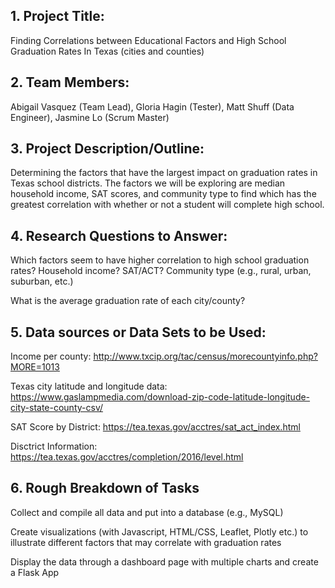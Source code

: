 ## 1. Project Title: 
Finding Correlations between Educational Factors and High School Graduation Rates In Texas (cities and counties)

## 2. Team Members: 
Abigail Vasquez (Team Lead), Gloria Hagin (Tester), Matt Shuff (Data Engineer), Jasmine Lo (Scrum Master)

## 3. Project Description/Outline: 
Determining the factors that have the largest impact on graduation rates in Texas school districts. The factors we will be exploring are median household income, SAT scores, and community type to find which has the greatest correlation with whether or not a student will complete high school.

## 4. Research Questions to Answer: 
Which factors seem to have higher correlation to high school graduation rates?
Household income? SAT/ACT? Community type (e.g., rural, urban, suburban, etc.)

What is the average graduation rate of each city/county?

## 5. Data sources or Data Sets to be Used:
Income per county: http://www.txcip.org/tac/census/morecountyinfo.php?MORE=1013

Texas city latitude and longitude data: https://www.gaslampmedia.com/download-zip-code-latitude-longitude-city-state-county-csv/

SAT Score by District: https://tea.texas.gov/acctres/sat_act_index.html

Disctrict Information: https://tea.texas.gov/acctres/completion/2016/level.html

## 6. Rough Breakdown of Tasks
Collect and compile all data and put into a database (e.g., MySQL)

Create visualizations (with Javascript, HTML/CSS, Leaflet, Plotly etc.) to illustrate different factors that may correlate with graduation rates

Display the data through a dashboard page with multiple charts and create a Flask App



